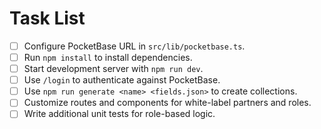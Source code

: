 # Task List

- [ ] Configure PocketBase URL in `src/lib/pocketbase.ts`.
- [ ] Run `npm install` to install dependencies.
- [ ] Start development server with `npm run dev`.
- [ ] Use `/login` to authenticate against PocketBase.
- [ ] Use `npm run generate <name> <fields.json>` to create collections.
- [ ] Customize routes and components for white-label partners and roles.
- [ ] Write additional unit tests for role-based logic.
